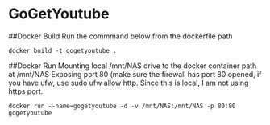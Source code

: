 # GoGetYoutube


##Docker Build
Run the commmand below from the dockerfile path

`docker build -t gogetyoutube .`

##Docker Run
Mounting local /mnt/NAS drive to the docker container path at /mnt/NAS
Exposing port 80 (make sure the firewall has port 80 opened, if you have ufw, use sudo ufw allow http. Since this is local, I am not using https port.

`docker run --name=gogetyoutube -d -v /mnt/NAS:/mnt/NAS -p 80:80 gogetyoutube`
